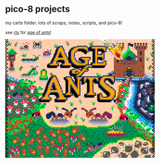 # pico-8 projects

my carts folder. lots of scraps, notes, scripts, and pico-8!

see [rts](rts.p8) for [age of ants](https://eeooty.itch.io/age-of-ants)!

![age of ants](itchban.png)
